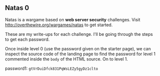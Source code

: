 ## Natas 0

Natas is a wargame based on **web server security** challenges.
Visit http://overthewire.org/wargames/natas to get started.

These are my write-ups for each challenge. I'll be going through the steps to get each password.

Once inside level 0 (use the password given on the starter page), we can inspect the source code of the landing page to find the password for level 1 commented inside the `body` of the HTML source. On to level 1.

password1: `gtVrDuiDfck831PqWsLEZy5gyDz1clto`

